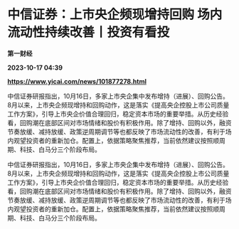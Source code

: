 # 中信证券：上市央企频现增持回购 场内流动性持续改善丨投资有看投
**第一财经**

**2023-10-17 04:39**

**https://www.yicai.com/news/101877278.html**

中信证券研报指出，10月16日，多家上市央企集中发布增持（进展）、回购公告。8月以来，上市央企频现增持和回购动作，这是落实《提高央企控股上市公司质量工作方案》，引导上市央企价值合理回归，稳定资本市场的重要举措。从历史经验看，回购潮在底部区间对市场情绪和股价有积极作用。除了增持、回购以外，融资节奏放缓、减持放缓、政策逆周期调节等也都反映了市场流动性的改善，有利于场内观望投资者的重新加仓。配置上，依据策略聚焦推荐，当前依然建议按照顺周期、科技、白马分三个阶段布局。

中信证券研报指出，10月16日，多家上市央企集中发布增持（进展）、回购公告。8月以来，上市央企频现增持和回购动作，这是落实《提高央企控股上市公司质量工作方案》，引导上市央企价值合理回归，稳定资本市场的重要举措。从历史经验看，回购潮在底部区间对市场情绪和股价有积极作用。除了增持、回购以外，融资节奏放缓、减持放缓、政策逆周期调节等也都反映了市场流动性的改善，有利于场内观望投资者的重新加仓。配置上，依据策略聚焦推荐，当前依然建议按照顺周期、科技、白马分三个阶段布局。